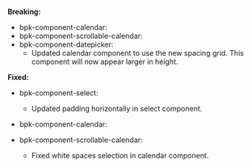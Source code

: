 **Breaking:**

- bpk-component-calendar:
- bpk-component-scrollable-calendar:
- bpk-component-datepicker:
    - Updated calendar component to use the new spacing grid. This component will now appear larger in height.

**Fixed:**

- bpk-component-select:
  - Updated padding horizontally in select component.

- bpk-component-calendar:
- bpk-component-scrollable-calendar:
  - Fixed white spaces selection in calendar component. 
